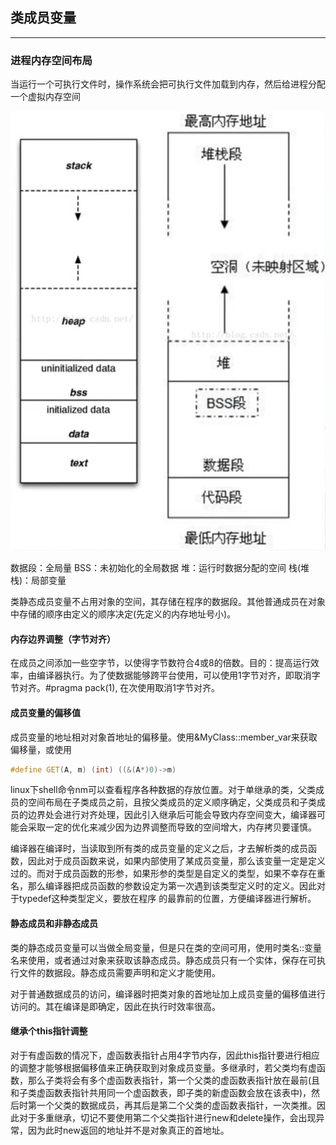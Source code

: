 ##  类成员变量

------

### 进程内存空间布局

​	当运行一个可执行文件时，操作系统会把可执行文件加载到内存，然后给进程分配一个虚拟内存空间

![2020-02-25 23-00-55屏幕截图](../static/2020-02-25%2023-00-55%E5%B1%8F%E5%B9%95%E6%88%AA%E5%9B%BE.png)

数据段：全局量      BSS：未初始化的全局数据   堆：运行时数据分配的空间  栈(堆栈)：局部变量

类静态成员变量不占用对象的空间，其存储在程序的数据段。其他普通成员在对象中存储的顺序由定义的顺序决定(先定义的内存地址号小)。 

#### 内存边界调整（字节对齐）

在成员之间添加一些空字节，以使得字节数符合4或8的倍数。目的：提高运行效率，由编译器执行。为了使数据能够跨平台使用，可以使用1字节对齐，即取消字节对齐。#pragma pack(1), 在次使用取消1字节对齐。

#### 成员变量的偏移值

成员变量的地址相对对象首地址的偏移量。使用&MyClass::member_var来获取偏移量，或使用

```c++
#define GET(A, m) (int) ((&(A*)0)->m)
```

linux下shell命令nm可以查看程序各种数据的存放位置。对于单继承的类，父类成员的空间布局在子类成员之前，且按父类成员的定义顺序确定，父类成员和子类成员的边界处会进行对齐处理，因此引入继承后可能会导致内存空间变大，编译器可能会采取一定的优化来减少因为边界调整而导致的空间增大，内存拷贝要谨慎。

编译器在编译时，当读取到所有类的成员变量的定义之后，才去解析类的成员函数，因此对于成员函数来说，如果内部使用了某成员变量，那么该变量一定是定义过的。而对于成员函数的形参，如果形参的类型是自定义的类型，如果不幸存在重名，那么编译器把成员函数的参数设定为第一次遇到该类型定义时的定义。因此对于typedef这种类型定义，要放在程序 的最靠前的位置，方便编译器进行解析。



#### 静态成员和非静态成员

类的静态成员变量可以当做全局变量，但是只在类的空间可用，使用时类名::变量名来使用，或者通过对象来获取该静态成员。静态成员只有一个实体，保存在可执行文件的数据段。静态成员需要声明和定义才能使用。

对于普通数据成员的访问，编译器时把类对象的首地址加上成员变量的偏移值进行访问的。其在编译是即确定，因此在执行时效率很高。



#### 继承个this指针调整

对于有虚函数的情况下，虚函数表指针占用4字节内存，因此this指针要进行相应的调整才能够根据偏移值来正确获取到对象成员变量。多继承时，若父类均有虚函数，那么子类将会有多个虚函数表指针，第一个父类的虚函数表指针放在最前(且和子类虚函数表指针共用同一个虚函数表，即子类的新虚函数会放在该表中)，然后时第一个父类的数据成员，再其后是第二个父类的虚函数表指针，一次类推。因此对于多重继承，切记不要使用第二个父类指针进行new和delete操作，会出现异常，因为此时new返回的地址并不是对象真正的首地址。

